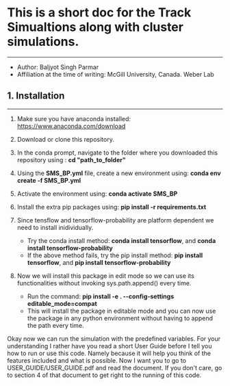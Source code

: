 

# This is a short doc for the Track Simualtions along with cluster simulations.
-----------------------------------------

- Author: Baljyot Singh Parmar
- Affiliation at the time of writing: McGill University, Canada. Weber Lab



## 1. Installation
-------------------
1. Make sure you have anaconda installed: <https://www.anaconda.com/download>
2. Download or clone this repository.
3. In the conda prompt, navigate to the folder where you downloaded this repository using : **cd "path_to_folder"**
4. Using the **SMS_BP.yml** file, create a new environment using: **conda env create -f SMS_BP.yml**
5. Activate the environment using: **conda activate SMS_BP**
6. Install the extra pip packages using: **pip install -r requirements.txt**
7. Since tensflow and tensorflow-probability are platform dependent we need to install inidividually.
    - Try the conda install method: **conda install tensorflow**, and **conda install tensorflow-probability**
    - If the above method fails, try the pip install method: **pip install tensorflow**, and **pip install tensorflow-probability**

8. Now we will install this package in edit mode so we can use its functionalities without invoking sys.path.append() every time.
    - Run the command: **pip install -e . --config-settings editable_mode=compat**
    - This will install the package in editable mode and you can now use the package in any python environment without having to append the path every time. 


Okay now we can run the simulation with the predefined variables. For your understanding I rather have you read a short User Guide before I tell you how to run or use this code. Namely because it will help you think of the features included and what is possible. Now I want you to go to USER_GUIDE/USER_GUIDE.pdf and read the document. If you don't care, go to section 4 of that document to get right to the running of this code.




